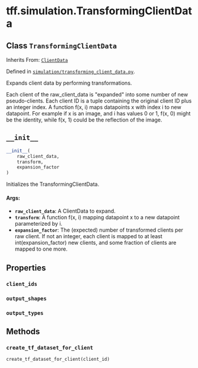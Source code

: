 <div itemscope itemtype="http://developers.google.com/ReferenceObject">
<meta itemprop="name" content="tff.simulation.TransformingClientData" />
<meta itemprop="path" content="Stable" />
<meta itemprop="property" content="client_ids"/>
<meta itemprop="property" content="output_shapes"/>
<meta itemprop="property" content="output_types"/>
<meta itemprop="property" content="__init__"/>
<meta itemprop="property" content="create_tf_dataset_for_client"/>
</div>

# tff.simulation.TransformingClientData

## Class `TransformingClientData`

Inherits From: [`ClientData`](../../tff/simulation/ClientData.md)

Defined in
[`simulation/transforming_client_data.py`](http://github.com/tensorflow/federated/tree/master/tensorflow_federated/python/simulation/transforming_client_data.py).

Expands client data by performing transformations.

Each client of the raw_client_data is "expanded" into some number of new
pseudo-clients. Each client ID is a tuple containing the original client ID plus
an integer index. A function f(x, i) maps datapoints x with index i to new
datapoint. For example if x is an image, and i has values 0 or 1, f(x, 0) might
be the identity, while f(x, 1) could be the reflection of the image.

<h2 id="__init__"><code>__init__</code></h2>

```python
__init__(
    raw_client_data,
    transform,
    expansion_factor
)
```

Initializes the TransformingClientData.

#### Args:

*   <b>`raw_client_data`</b>: A ClientData to expand.
*   <b>`transform`</b>: A function f(x, i) mapping datapoint x to a new
    datapoint parameterized by i.
*   <b>`expansion_factor`</b>: The (expected) number of transformed clients per
    raw client. If not an integer, each client is mapped to at least
    int(expansion_factor) new clients, and some fraction of clients are mapped
    to one more.

## Properties

<h3 id="client_ids"><code>client_ids</code></h3>

<h3 id="output_shapes"><code>output_shapes</code></h3>

<h3 id="output_types"><code>output_types</code></h3>

## Methods

<h3 id="create_tf_dataset_for_client"><code>create_tf_dataset_for_client</code></h3>

```python
create_tf_dataset_for_client(client_id)
```
